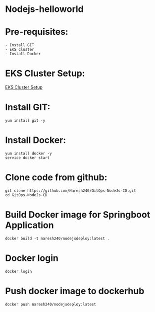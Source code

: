 # Nodejs-helloworld

# Pre-requisites:
    - Install GIT
    - EKS Cluster
	- Install Docker
# EKS Cluster Setup:
  [EKS Cluster Setup](https://github.com/Naresh240/eks-cluster-setup/blob/main/README.md)
# Install GIT:
    yum install git -y
# Install Docker:
    yum install docker -y
    service docker start
# Clone code from github:
    git clone https://github.com/Naresh240/GitOps-NodeJs-CD.git
    cd GitOps-NodeJs-CD
# Build Docker image for Springboot Application
    docker build -t naresh240/nodejsdeploy:latest .
# Docker login
    docker login
# Push docker image to dockerhub
    docker push naresh240/nodejsdeploy:latest
